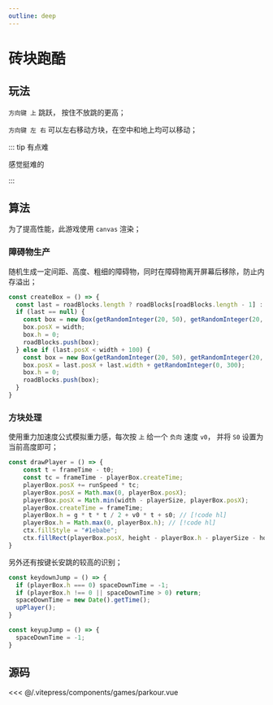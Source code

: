 ```yaml
---
outline: deep
---
```


<script setup>
import Game from "../.vitepress/components/games/parkour.vue"
</script>



# 砖块跑酷

## 玩法

`方向键 上` 跳跃， 按住不放跳的更高；

`方向键 左 右` 可以左右移动方块，在空中和地上均可以移动；

::: tip 有点难

感觉挺难的

:::

<ClientOnly>
<Game />
</ClientOnly>

## 算法

为了提高性能，此游戏使用 `canvas` 渲染；

### 障碍物生产

随机生成一定间距、高度、粗细的障碍物，同时在障碍物离开屏幕后移除，防止内存溢出；

```ts
const createBox = () => {
  const last = roadBlocks.length ? roadBlocks[roadBlocks.length - 1] : null;
  if (last == null) {
    const box = new Box(getRandomInteger(20, 50), getRandomInteger(20, 200));
    box.posX = width;
    box.h = 0;
    roadBlocks.push(box);
  } else if (last.posX < width + 100) {
    const box = new Box(getRandomInteger(20, 50), getRandomInteger(20, 200));
    box.posX = last.posX + last.width + getRandomInteger(0, 300);
    box.h = 0;
    roadBlocks.push(box);
  }
}
```

### 方块处理

使用重力加速度公式模拟重力感，每次按 `上` 给一个 `负向` 速度 `v0`， 并将 `S0` 设置为当前高度即可；


```ts
const drawPlayer = () => {
    const t = frameTime - t0;
    const tc = frameTime - playerBox.createTime;
    playerBox.posX += runSpeed * tc;
    playerBox.posX = Math.max(0, playerBox.posX);
    playerBox.posX = Math.min(width - playerSize, playerBox.posX);
    playerBox.createTime = frameTime;
    playerBox.h = g * t * t / 2 + v0 * t + s0; // [!code hl]
    playerBox.h = Math.max(0, playerBox.h); // [!code hl]
    ctx.fillStyle = "#1ebabe";
    ctx.fillRect(playerBox.posX, height - playerBox.h - playerSize - horizonH, playerSize, playerSize);
}
```

另外还有按键长安跳的较高的识别；

```ts
const keydownJump = () => {
  if (playerBox.h === 0) spaceDownTime = -1;
  if (playerBox.h !== 0 || spaceDownTime > 0) return;
  spaceDownTime = new Date().getTime();
  upPlayer();
}

const keyupJump = () => {
  spaceDownTime = -1;
}
```

## 源码

<<< @/.vitepress/components/games/parkour.vue
